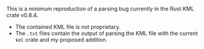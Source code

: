 This is a minimum reproduction of a parsing bug currently in the Rust KML crate v0.8.4.

- The contained KML file is not proprietary.
- The `.txt` files contain the output of parsing the KML file with the current `kml` crate and my proposed addition.
